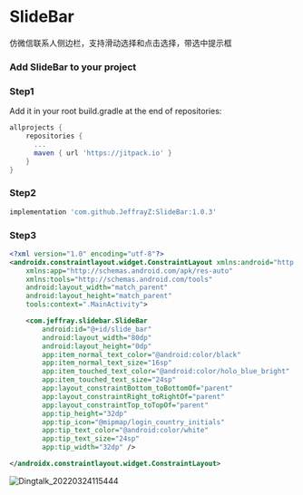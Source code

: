 # SlideBar
仿微信联系人侧边栏，支持滑动选择和点击选择，带选中提示框

### Add SlideBar to your project

### Step1
Add it in your root build.gradle at the end of repositories:
```groovy
allprojects {
    repositories {
      ...
      maven { url 'https://jitpack.io' }
    }
}
```

### Step2
```groovy
implementation 'com.github.JeffrayZ:SlideBar:1.0.3'
```
### Step3
```xml
<?xml version="1.0" encoding="utf-8"?>
<androidx.constraintlayout.widget.ConstraintLayout xmlns:android="http://schemas.android.com/apk/res/android"
    xmlns:app="http://schemas.android.com/apk/res-auto"
    xmlns:tools="http://schemas.android.com/tools"
    android:layout_width="match_parent"
    android:layout_height="match_parent"
    tools:context=".MainActivity">

    <com.jeffray.slidebar.SlideBar
        android:id="@+id/slide_bar"
        android:layout_width="80dp"
        android:layout_height="0dp"
        app:item_normal_text_color="@android:color/black"
        app:item_normal_text_size="16sp"
        app:item_touched_text_color="@android:color/holo_blue_bright"
        app:item_touched_text_size="24sp"
        app:layout_constraintBottom_toBottomOf="parent"
        app:layout_constraintRight_toRightOf="parent"
        app:layout_constraintTop_toTopOf="parent"
        app:tip_height="32dp"
        app:tip_icon="@mipmap/login_country_initials"
        app:tip_text_color="@android:color/white"
        app:tip_text_size="24sp"
        app:tip_width="32dp" />

</androidx.constraintlayout.widget.ConstraintLayout>
```
![Dingtalk_20220324115444](https://user-images.githubusercontent.com/15990982/159839029-f660a091-a222-4b3d-bab2-d595e4d461ee.jpg)
